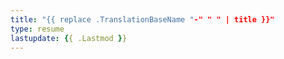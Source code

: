 ```yaml
---
title: "{{ replace .TranslationBaseName "-" " " | title }}"
type: resume
lastupdate: {{ .Lastmod }}
---
```

